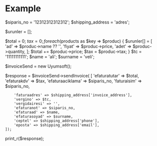 # Example



$siparis_no = '12312312312312';
$shipping_address = 'adres';

$urunler = [];

$total = 0;
$tax = 0;
foreach ($products as $key => $produc) {
    $urunler[] = [
        'ad' => $produc->name ?? '',
        'fiyat' => $produc->price,
        'adet' => $produc->quantity,
    ];
    $total += $produc->price;
    $tax = $produc->tax;
}
$tc = '11111111111';
$name = 'ali';
$surname = 'veli';


$invoiceSend = new Uyumsoft();

$response = $invoiceSend->sendInvoice(
    [
        'efaturatutar' => $total,
        'efaturakdv' => $tax,
        'efaturaaciklama' => $siparis_no,
        'faturaisim' => $siparis_no,

        'faturaadres' => $shipping_address['invoice_address'],
        'vergino' => $tc,
        'vergidairesi' => '',
        'efaturanot' => $siparis_no,
        'efaturaad' => $name,
        'efaturasoyad' => $surname,
        'ceptel' => $shipping_address['phone'],
        'eposta' => $shipping_address['email'],
    ]);


print_r($response);
